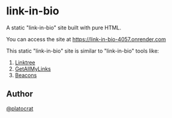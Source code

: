 # link-in-bio

A static "link-in-bio" site built with pure HTML. 

You can access the site at https://link-in-bio-4057.onrender.com

This static "link-in-bio" site is similar to "link-in-bio" tools like:
1. [Linktree](https://linktr.ee)
2. [GetAllMyLinks](https://getallmylinks.com)
3. [Beacons](https://beacons.ai)

## Author

[@platocrat](https://github.com/platocrat)
